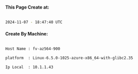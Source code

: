 
   
#### This Page Create at:

```bash

2024-11-07 - 18:47:40 UTC

```

#### Create By Machine:

```bash

Host Name : fv-az564-900

platform  : Linux-6.5.0-1025-azure-x86_64-with-glibc2.35

Ip Local  : 10.1.1.43

```

